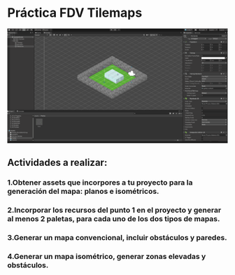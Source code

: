 # Práctica FDV Tilemaps #

![](gif_tilemap.gif)

## Actividades a realizar:

### 1.Obtener assets que incorpores a tu proyecto para la generación del mapa: planos e isométricos.

### 2.Incorporar los recursos del punto 1 en el proyecto y generar al menos 2 paletas, para cada uno de los dos tipos de mapas.

### 3.Generar un mapa convencional, incluir obstáculos y paredes.

### 4.Generar un mapa isométrico, generar zonas elevadas y obstáculos.
